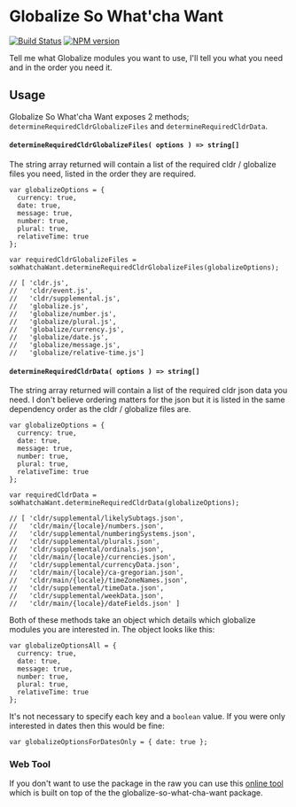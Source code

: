 # Globalize So What'cha Want

[![Build Status](https://ci.appveyor.com/api/projects/status/github/johnnyreilly/globalize-so-what-cha-want?retina=false)](https://ci.appveyor.com/project/JohnReilly/globalize-so-what-cha-want)
[![NPM version](https://img.shields.io/npm/v/globalize-so-what-cha-want.svg)](https://www.npmjs.com/package/globalize-so-what-cha-want)

Tell me what Globalize modules you want to use, I'll tell you what you need and in the order you need it.

## Usage

Globalize So What'cha Want exposes 2 methods; `determineRequiredCldrGlobalizeFiles` and `determineRequiredCldrData`.

#### `determineRequiredCldrGlobalizeFiles( options ) => string[]`

The string array returned will contain a list of the required cldr / globalize files you need, listed in the order they are required.

```
var globalizeOptions = {
  currency: true,
  date: true,
  message: true,
  number: true,
  plural: true,
  relativeTime: true
};

var requiredCldrGlobalizeFiles = soWhatchaWant.determineRequiredCldrGlobalizeFiles(globalizeOptions);

// [ 'cldr.js',
//   'cldr/event.js',
//   'cldr/supplemental.js',
//   'globalize.js',
//   'globalize/number.js',
//   'globalize/plural.js',
//   'globalize/currency.js',
//   'globalize/date.js',
//   'globalize/message.js',
//   'globalize/relative-time.js']
```

#### `determineRequiredCldrData( options ) => string[]`

The string array returned will contain a list of the required cldr json data you need.  I don't believe ordering matters for the json but it is listed in the same dependency order as the cldr / globalize files are.

```
var globalizeOptions = {
  currency: true,
  date: true,
  message: true,
  number: true,
  plural: true,
  relativeTime: true
};

var requiredCldrData = soWhatchaWant.determineRequiredCldrData(globalizeOptions);

// [ 'cldr/supplemental/likelySubtags.json',
//   'cldr/main/{locale}/numbers.json',
//   'cldr/supplemental/numberingSystems.json',
//   'cldr/supplemental/plurals.json',
//   'cldr/supplemental/ordinals.json',
//   'cldr/main/{locale}/currencies.json',
//   'cldr/supplemental/currencyData.json',
//   'cldr/main/{locale}/ca-gregorian.json',
//   'cldr/main/{locale}/timeZoneNames.json',
//   'cldr/supplemental/timeData.json',
//   'cldr/supplemental/weekData.json',
//   'cldr/main/{locale}/dateFields.json' ]

```

Both of these methods take an object which details which globalize modules you are interested in.  The object looks like this:

```
var globalizeOptionsAll = {
  currency: true,
  date: true,
  message: true,
  number: true,
  plural: true,
  relativeTime: true
};
```

It's not necessary to specify each key and a `boolean` value. If you were only interested in dates then this would be fine:

```
var globalizeOptionsForDatesOnly = { date: true };
```

### Web Tool

If you don't want to use the package in the raw you can use this [online tool](http://johnnyreilly.github.io/globalize-so-what-cha-want/) which is built on top of the the globalize-so-what-cha-want package.
